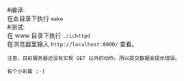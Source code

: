 #编译:  
    在此目录下执行 `make`  
#测试:  
    在 www 目录下执行 `./ichttpd`  
    在浏览器里输入 `http://localhost:8000/` 查看。  

    注意，目前服务器还没有实现 GET 以外的动作。所以提交数据会提示错误。  
    
    有个小彩蛋 :-)
